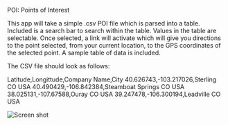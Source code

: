 POI: Points of Interest

This app will take a simple .csv POI file which is parsed into a table. Included is a search bar to search within the table. Values in the table are selectable. Once selected, a link will activate which will give you directions to the point selected, from your current location, to the GPS coordinates of the selected point. 
A sample table of data is included. 

The CSV file should look as follows:

Latitude,Longittude,Company Name,City
40.626743,-103.217026,Sterling  CO  USA
40.490429,-106.842384,Steamboat Springs  CO  USA
38.025131,-107.67588,Ouray  CO  USA
39.247478,-106.300194,Leadville  CO  USA

![Screen shot](https://user-images.githubusercontent.com/68287357/147003308-0712829a-be13-46c5-a7b8-9d6bfe23f80a.jpg)
